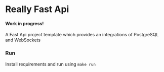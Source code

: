 # Really Fast Api

#### Work in progress!

A Fast Api project template which provides an integrations of PostgreSQL and WebSockets

### Run
Install requirements and run using `make run`